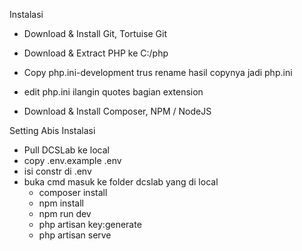 Instalasi
+ Download & Install Git, Tortuise Git

+ Download & Extract PHP ke C:/php
+ Copy php.ini-development trus rename hasil copynya jadi php.ini
+ edit php.ini ilangin quotes bagian extension

+ Download & Install Composer, NPM / NodeJS

Setting Abis Instalasi

+ Pull DCSLab ke local
+ copy .env.example .env
+ isi constr di .env
+ buka cmd masuk ke folder dcslab yang di local 
  - composer install
  - npm install
  - npm run dev
  - php artisan key:generate
  - php artisan serve
